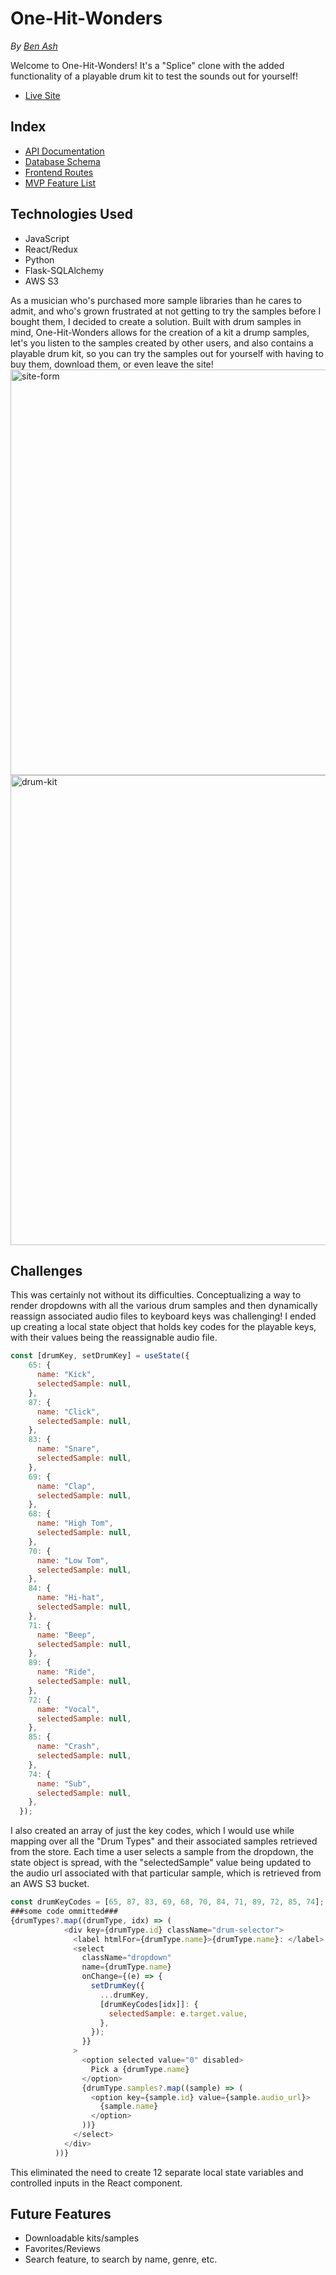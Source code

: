 # One-Hit-Wonders

*By  [Ben Ash](https://github.com/composerben)*

Welcome to One-Hit-Wonders! It's a "Splice" clone with the added functionality of a playable drum kit to test the sounds out for yourself!
- [Live Site](https://aa-one-hit-wonders.herokuapp.com/)

## Index
* [API Documentation](https://github.com/composerben/one-hit-wonders/wiki/API-Documentation)
* [Database Schema](https://github.com/composerben/one-hit-wonders/wiki/Database-Schema)
* [Frontend Routes](https://github.com/composerben/one-hit-wonders/wiki/Frontend-Routes)
* [MVP Feature List](https://github.com/composerben/one-hit-wonders/wiki/MVP-Feature-List)

## Technologies Used
* JavaScript
* React/Redux
* Python
* Flask-SQLAlchemy
* AWS S3 

As a musician who's purchased more sample libraries than he cares to admit, and who's grown frustrated at not getting to try the samples before I bought them, 
I decided to create a solution. Built with drum samples in mind, One-Hit-Wonders allows for the creation of a kit a drump samples, let's you listen to the samples 
created by other users, and also contains a playable drum kit, so you can try the samples out for yourself with having to buy them, download them, or even leave
the site!
<img width="649" alt="site-form" src="https://user-images.githubusercontent.com/56130322/129798987-d3bacb8a-5412-4d14-88ed-988a016caecf.png">
<img width="752" alt="drum-kit" src="https://user-images.githubusercontent.com/56130322/129799180-04daaa33-9390-478d-b453-7c389163b87d.png">

## Challenges
This was certainly not without its difficulties. Conceptualizing a way to render dropdowns with all the various drum samples and then dynamically reassign associated audio files to keyboard keys was challenging! I ended up creating a local state object that holds key codes for the playable keys, with their values being the reassignable audio file.
```javascript
const [drumKey, setDrumKey] = useState({
    65: {
      name: "Kick",
      selectedSample: null,
    },
    87: {
      name: "Click",
      selectedSample: null,
    },
    83: {
      name: "Snare",
      selectedSample: null,
    },
    69: {
      name: "Clap",
      selectedSample: null,
    },
    68: {
      name: "High Tom",
      selectedSample: null,
    },
    70: {
      name: "Low Tom",
      selectedSample: null,
    },
    84: {
      name: "Hi-hat",
      selectedSample: null,
    },
    71: {
      name: "Beep",
      selectedSample: null,
    },
    89: {
      name: "Ride",
      selectedSample: null,
    },
    72: {
      name: "Vocal",
      selectedSample: null,
    },
    85: {
      name: "Crash",
      selectedSample: null,
    },
    74: {
      name: "Sub",
      selectedSample: null,
    },
  });
  ```
I also created an array of just the key codes, which I would use while mapping over all the "Drum Types" and their associated samples retrieved from the store. Each time a user selects a sample from the dropdown, the state object is spread, with the "selectedSample" value being updated to the audio url associated with that particular sample, which is retrieved from an AWS S3 bucket.
```javascript
const drumKeyCodes = [65, 87, 83, 69, 68, 70, 84, 71, 89, 72, 85, 74];
###some code ommitted###
{drumTypes?.map((drumType, idx) => (
            <div key={drumType.id} className="drum-selector">
              <label htmlFor={drumType.name}>{drumType.name}: </label>
              <select
                className="dropdown"
                name={drumType.name}
                onChange={(e) => {
                  setDrumKey({
                    ...drumKey,
                    [drumKeyCodes[idx]]: {
                      selectedSample: e.target.value,
                    },
                  });
                }}
              >
                <option selected value="0" disabled>
                  Pick a {drumType.name}
                </option>
                {drumType.samples?.map((sample) => (
                  <option key={sample.id} value={sample.audio_url}>
                    {sample.name}
                  </option>
                ))}
              </select>
            </div>
          ))}
 ```
 
This eliminated the need to create 12 separate local state variables and controlled inputs in the React component.
## Future Features
* Downloadable kits/samples
* Favorites/Reviews
* Search feature, to search by name, genre, etc.
